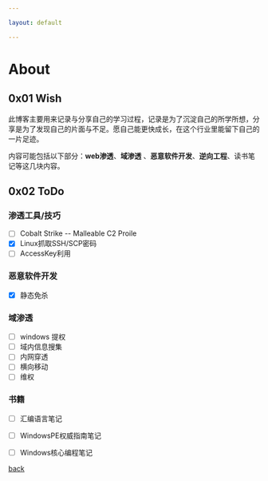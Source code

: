 ```yaml
---

layout: default

---
```


# About

## 0x01 Wish

此博客主要用来记录与分享自己的学习过程，记录是为了沉淀自己的所学所想，分享是为了发现自己的片面与不足。愿自己能更快成长，在这个行业里能留下自己的一片足迹。

内容可能包括以下部分：**web渗透**、**域渗透** 、**恶意软件开发**、**逆向工程**、读书笔记等这几块内容。



## 0x02 ToDo

### 渗透工具/技巧

- [ ] Cobalt Strike -- Malleable C2 Proile 
- [x] Linux抓取SSH/SCP密码
- [ ] AccessKey利用

### 恶意软件开发

- [x] 静态免杀

### 域渗透

- [ ] windows 提权
- [ ] 域内信息搜集
- [ ] 内网穿透
- [ ] 横向移动
- [ ] 维权

### 书籍

- [ ] 汇编语言笔记
- [ ] WindowsPE权威指南笔记
- [ ] Windows核心编程笔记



[back](../)


